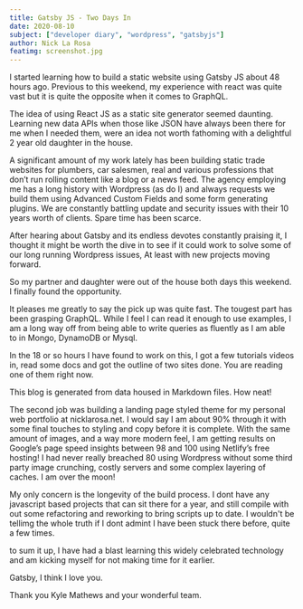 ```yaml
---
title: Gatsby JS - Two Days In
date: 2020-08-10
subject: ["developer diary", "wordpress", "gatsbyjs"]
author: Nick La Rosa
featimg: screenshot.jpg
---
```


I started learning how to build a static website using Gatsby JS about 48 hours ago. Previous to this weekend, my experience with react was quite vast but it is quite the opposite when it comes to GraphQL.

The idea of using React JS as a static site generator seemed daunting. Learning new data APIs when those like JSON have always been there for me when I needed them, were an idea not worth fathoming with a delightful 2 year old daughter in the house.

A significant amount of my work lately has been building static trade websites for plumbers, car salesmen, real and various professions that don’t run rolling content like a blog or a news feed. The agency employing me has a long history with Wordpress (as do I) and always requests we build them using Advanced Custom Fields and some form generating plugins. We are constantly battling update and security issues with their 10 years worth of clients.
Spare time has been scarce.

After hearing about Gatsby and its endless devotes constantly praising it, I thought it might be worth the dive in to see if it could work to solve some of our long running Wordpress issues, At least with new projects moving forward.

So my partner and daughter were out of the house both days this weekend. I finally found the opportunity.

It pleases me greatly to say the pick up was quite fast. The tougest part has been grasping GraphQL. While I feel I can read it enough to use examples, I am a long way off from being able to write queries as fluently as I am able to in Mongo, DynamoDB or Mysql.

In the 18 or so hours I have found to work on this, I got a few tutorials videos in, read some docs and got the outline of two sites done. You are reading one of them right now.

This blog is generated from data housed in Markdown files. How neat!

The second job was building a landing page styled theme for my personal web portfolio at nicklarosa.net. I would say I am about 90% through it with some final touches to styling and copy before it is complete. With the same amount of images, and a way more modern feel, I am getting results on Google’s page speed insights between 98 and 100 using Netlify’s free hosting! I had never really breached 80 using Wordpress without some third party image crunching, costly servers and some complex layering of caches. I am over the moon!

My only concern is the longevity of the build process. I dont have any javascript based projects that can sit there for a year, and still compile with out some refactoring and reworking to bring scripts up to date. I wouldn't be tellimg the whole truth if I dont admint I have been stuck there before, quite a few times.

to sum it up, I have had a blast learning this widely celebrated technology and am kicking myself for not making time for it earlier.

Gatsby, I think I love you.

Thank you Kyle Mathews and your wonderful team.
